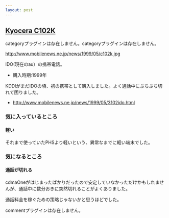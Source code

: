 ```yaml
---
layout: post
---
```

<h2><a href="/?page=Kyocera+C102K" class="wikipage">Kyocera C102K</a></h2>
<p><span class="error">categoryプラグインは存在しません。</span><span class="error">categoryプラグインは存在しません。</span></p>
<p><a href="http://www.mobilenews.ne.jp/news/1999/05/c102k.jpg">http://www.mobilenews.ne.jp/news/1999/05/c102k.jpg</a></p>
<p>IDO(現在のau）の携帯電話。</p>
<ul>
<li>購入時期:1999年</li>
</ul>
<p>KDDIがまだIDOの頃、初の携帯として購入しました。よく通話中にぶちぶち切れて困りました。</p>
<ul>
<li><a href="http://www.mobilenews.ne.jp/news/1999/05/3102ido.html">http://www.mobilenews.ne.jp/news/1999/05/3102ido.html</a></li>
</ul>
<h3>気に入っているところ</h3>
<h4>軽い</h4>
<p>それまで使っていたPHSより軽いという、異常なまでに軽い端末でした。</p>
<h3>気になるところ</h3>
<h4>通話が切れる</h4>
<p>cdmaOneがはじまったばかりだったので安定していなかっただけかもしれませんが、通話中に数分おきに突然切れることがよくありました。</p>
<p>通話料金を稼ぐための策略じゃないかと思うほどでした。</p>
<p><span class="error">commentプラグインは存在しません。</span> </p>
